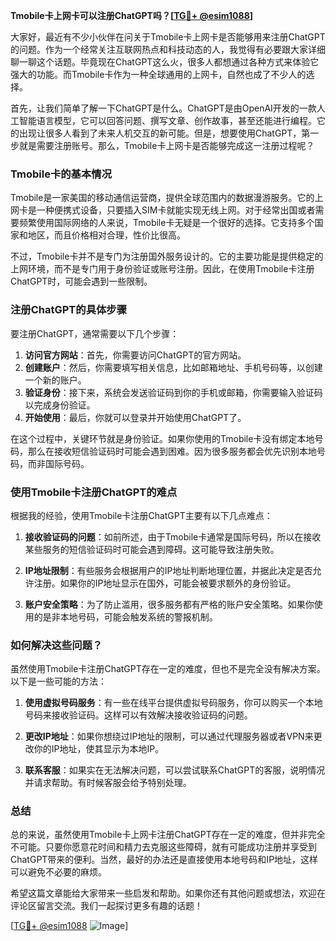 **Tmobile卡上网卡可以注册ChatGPT吗？[[TG💪+ @esim1088](https://t.me/s/esim1088)]**

大家好，最近有不少小伙伴在问关于Tmobile卡上网卡是否能够用来注册ChatGPT的问题。作为一个经常关注互联网热点和科技动态的人，我觉得有必要跟大家详细聊一聊这个话题。毕竟现在ChatGPT这么火，很多人都想通过各种方式来体验它强大的功能。而Tmobile卡作为一种全球通用的上网卡，自然也成了不少人的选择。

首先，让我们简单了解一下ChatGPT是什么。ChatGPT是由OpenAI开发的一款人工智能语言模型，它可以回答问题、撰写文章、创作故事，甚至还能进行编程。它的出现让很多人看到了未来人机交互的新可能。但是，想要使用ChatGPT，第一步就是需要注册账号。那么，Tmobile卡上网卡是否能够完成这一注册过程呢？

### Tmobile卡的基本情况

Tmobile是一家美国的移动通信运营商，提供全球范围内的数据漫游服务。它的上网卡是一种便携式设备，只要插入SIM卡就能实现无线上网。对于经常出国或者需要频繁使用国际网络的人来说，Tmobile卡无疑是一个很好的选择。它支持多个国家和地区，而且价格相对合理，性价比很高。

不过，Tmobile卡并不是专门为注册国外服务设计的。它的主要功能是提供稳定的上网环境，而不是专门用于身份验证或账号注册。因此，在使用Tmobile卡注册ChatGPT时，可能会遇到一些限制。

### 注册ChatGPT的具体步骤

要注册ChatGPT，通常需要以下几个步骤：

1. **访问官方网站**：首先，你需要访问ChatGPT的官方网站。
2. **创建账户**：然后，你需要填写相关信息，比如邮箱地址、手机号码等，以创建一个新的账户。
3. **验证身份**：接下来，系统会发送验证码到你的手机或邮箱，你需要输入验证码以完成身份验证。
4. **开始使用**：最后，你就可以登录并开始使用ChatGPT了。

在这个过程中，关键环节就是身份验证。如果你使用的Tmobile卡没有绑定本地号码，那么在接收短信验证码时可能会遇到困难。因为很多服务都会优先识别本地号码，而非国际号码。

### 使用Tmobile卡注册ChatGPT的难点

根据我的经验，使用Tmobile卡注册ChatGPT主要有以下几点难点：

1. **接收验证码的问题**：如前所述，由于Tmobile卡通常是国际号码，所以在接收某些服务的短信验证码时可能会遇到障碍。这可能导致注册失败。
   
2. **IP地址限制**：有些服务会根据用户的IP地址判断地理位置，并据此决定是否允许注册。如果你的IP地址显示在国外，可能会被要求额外的身份验证。

3. **账户安全策略**：为了防止滥用，很多服务都有严格的账户安全策略。如果你使用的是非本地号码，可能会触发系统的警报机制。

### 如何解决这些问题？

虽然使用Tmobile卡注册ChatGPT存在一定的难度，但也不是完全没有解决方案。以下是一些可能的方法：

1. **使用虚拟号码服务**：有一些在线平台提供虚拟号码服务，你可以购买一个本地号码来接收验证码。这样可以有效解决接收验证码的问题。
   
2. **更改IP地址**：如果你想绕过IP地址的限制，可以通过代理服务器或者VPN来更改你的IP地址，使其显示为本地IP。

3. **联系客服**：如果实在无法解决问题，可以尝试联系ChatGPT的客服，说明情况并请求帮助。有时候客服会给予特别处理。

### 总结

总的来说，虽然使用Tmobile卡上网卡注册ChatGPT存在一定的难度，但并非完全不可能。只要你愿意花时间和精力去克服这些障碍，就有可能成功注册并享受到ChatGPT带来的便利。当然，最好的办法还是直接使用本地号码和IP地址，这样可以避免不必要的麻烦。

希望这篇文章能给大家带来一些启发和帮助。如果你还有其他问题或想法，欢迎在评论区留言交流。我们一起探讨更多有趣的话题！

[[TG💪+ @esim1088](https://t.me/s/esim1088) ![Image](https://i.postimg.cc/4NQfJmqS/Snipaste-2025-05-13-00-14-12.png)]